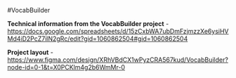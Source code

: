 #VocabBuilder

**Technical information from the VocabBuilder project** - https://docs.google.com/spreadsheets/d/15zCxbWA7ubDmFzjmzzXe6ysiHVMd4iD2PcZ7ilN2gRc/edit?gid=1060862504#gid=1060862504

**Project layout** - https://www.figma.com/design/XRhVBdCX1wPyzCRA567kud/VocabBuilder?node-id=0-1&t=X0PCKlm4g2b6WmMr-0